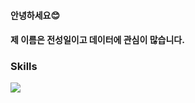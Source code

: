 #### 안녕하세요😊

#### 제 이름은 전성일이고 데이터에 관심이 많습니다.

### Skills

<img src="![Static Badge](https://img.shields.io/badge/Python?style=flat&logo=python&logoColor=%233776AB)
">

